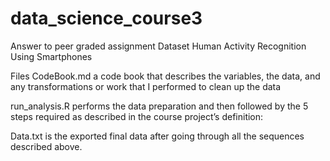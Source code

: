 # data_science_course3
Answer to peer graded assignment
Dataset
Human Activity Recognition Using Smartphones

Files
CodeBook.md a code book that describes the variables, the data, and any transformations or work that I performed to clean up the data

run_analysis.R performs the data preparation and then followed by the 5 steps required as described in the course project’s definition:
 
Data.txt is the exported final data after going through all the sequences described above.
